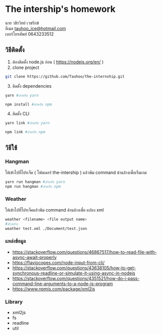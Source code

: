 # The intership's homework

นาย วชิรวิทย์ เวชรักษ์ <br/>
อีเมล tauhoo_ice@hotmail.com <br/>
เบอร์โทรศัพท์ 0643233512

## วิธีติดตั้ง

1. ต้องติดตั้ง node.js ก่อน ( https://nodejs.org/en/ )
2. clone project

```bash
git clone https://github.com/Tauhoo/the-internship.git
```

3. ติดตั้ง dependencies

```bash
yarn #สำหรับ yarn

npm install #สำหรับ npm
```

4. ติดตั้ง CLI

```bash
yarn link #สำหรับ yarn

npm link #สำหรับ npm
```

## วิธีใช้

### Hangman

ให้เข้าไปที่โปรเจ็ค ( โฟลเดอร์ the-intership ) แล้วพิม command ด้านล้างเพื่อเริ่มเกม

```bash
yarn run hangman #สำหรับ yarn
npm run hangman #สำหรับ npm
```

### Weather

ให้เข้าไปที่โปรเจ็คแล้วพิม command ด้านล้างเพื่อ แปลง xml

```bash
weather <filename> <file output name>
#ตัวอย่าง
weather test.xml ./Document/test.json
```

### แหล่งข้อมูล

- https://stackoverflow.com/questions/46867517/how-to-read-file-with-async-await-properly
- https://flaviocopes.com/node-input-from-cli/
- https://stackoverflow.com/questions/43638105/how-to-get-synchronous-readline-or-simulate-it-using-async-in-nodejs
- https://stackoverflow.com/questions/4351521/how-do-i-pass-command-line-arguments-to-a-node-js-program
- https://www.npmjs.com/package/xml2js

### Library

- xml2js
- fs
- readline
- util
